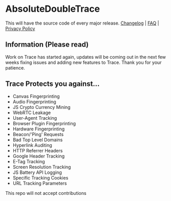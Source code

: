 # AbsoluteDoubleTrace
This will have the source code of every major release.
[Changelog](https://absolutedouble.co.uk/trace/information.html) | [FAQ](https://absolutedouble.co.uk/trace/faq.html) | [Privacy Policy](https://absolutedouble.co.uk/trace/privacy.html)

## Information (Please read)
Work on Trace has started again, updates will be coming out in the next few weeks fixing issues and adding new features to Trace. Thank you for your patience.

## Trace Protects you against...
 - Canvas Fingerprinting
 - Audio Fingerprinting
 - JS Crypto Currency Mining
 - WebRTC Leakage
 - User-Agent Tracking
 - Browser Plugin Fingerprinting
 - Hardware Fingerprinting
 - Beacon/'Ping' Requests
 - Bad Top Level Domains
 - Hyperlink Auditing
 - HTTP Referrer Headers
 - Google Header Tracking
 - E-Tag Tracking
 - Screen Resolution Tracking
 - JS Battery API Logging
 - Specific Tracking Cookies
 - URL Tracking Parameters

This repo will not accept contributions
